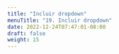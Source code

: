 ```yaml
---
title: "Incluir dropdown"
menuTitle: "19. Incluir dropdown"
date: 2022-12-24T07:47:01-08:00
draft: false
weight: 15
---
```

